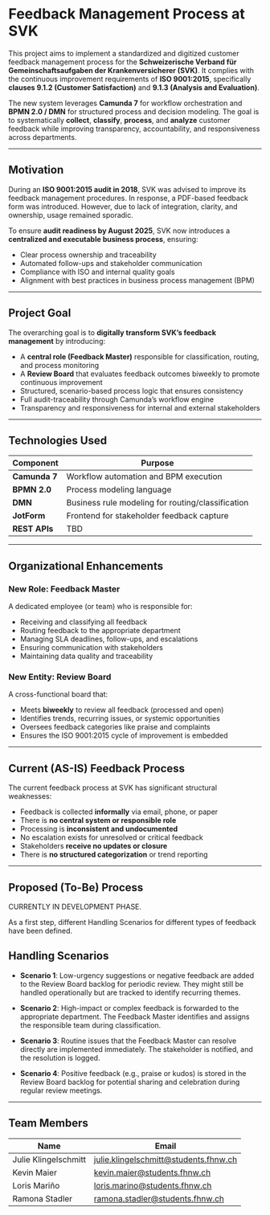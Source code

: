 # Feedback Management Process at SVK


This project aims to implement a standardized and digitized customer feedback management process for the **Schweizerische Verband für Gemeinschaftsaufgaben der Krankenversicherer (SVK)**. It complies with the continuous improvement requirements of **ISO 9001:2015**, specifically **clauses 9.1.2 (Customer Satisfaction)** and **9.1.3 (Analysis and Evaluation)**.

The new system leverages **Camunda 7** for workflow orchestration and **BPMN 2.0 / DMN** for structured process and decision modeling. The goal is to systematically **collect**, **classify**, **process**, and **analyze** customer feedback while improving transparency, accountability, and responsiveness across departments.

---

## Motivation

During an **ISO 9001:2015 audit in 2018**, SVK was advised to improve its feedback management procedures. In response, a PDF-based feedback form was introduced. However, due to lack of integration, clarity, and ownership, usage remained sporadic.

To ensure **audit readiness by August 2025**, SVK now introduces a **centralized and executable business process**, ensuring:

- Clear process ownership and traceability
- Automated follow-ups and stakeholder communication
- Compliance with ISO and internal quality goals
- Alignment with best practices in business process management (BPM)

---

## Project Goal

The overarching goal is to **digitally transform SVK’s feedback management** by introducing:

- A **central role (Feedback Master)** responsible for classification, routing, and process monitoring
- A **Review Board** that evaluates feedback outcomes biweekly to promote continuous improvement
- Structured, scenario-based process logic that ensures consistency
- Full audit-traceability through Camunda’s workflow engine
- Transparency and responsiveness for internal and external stakeholders

---

## Technologies Used

| Component       | Purpose                                   |
|----------------|-------------------------------------------|
| **Camunda 7**   | Workflow automation and BPM execution     |
| **BPMN 2.0**     | Process modeling language                 |
| **DMN**         | Business rule modeling for routing/classification |
| **JotForm**     | Frontend for stakeholder feedback capture |
| **REST APIs**   | TBD |

---

## Organizational Enhancements

### New Role: Feedback Master

A dedicated employee (or team) who is responsible for:

- Receiving and classifying all feedback
- Routing feedback to the appropriate department
- Managing SLA deadlines, follow-ups, and escalations
- Ensuring communication with stakeholders
- Maintaining data quality and traceability

### New Entity: Review Board

A cross-functional board that:

- Meets **biweekly** to review all feedback (processed and open)
- Identifies trends, recurring issues, or systemic opportunities
- Oversees feedback categories like praise and complaints
- Ensures the ISO 9001:2015 cycle of improvement is embedded

---

## Current (AS-IS) Feedback Process

The current feedback process at SVK has significant structural weaknesses:

- Feedback is collected **informally** via email, phone, or paper
- There is **no central system or responsible role**
- Processing is **inconsistent and undocumented**
- No escalation exists for unresolved or critical feedback
- Stakeholders **receive no updates or closure**
- There is **no structured categorization** or trend reporting

---

## Proposed (To-Be) Process

CURRENTLY IN DEVELOPMENT PHASE. 

As a first step, different Handling Scenarios for different types of feedback have been defined.

## Handling Scenarios

- **Scenario 1**: Low-urgency suggestions or negative feedback are added to the Review Board backlog for periodic review. They might still be handled operationally but are tracked to identify recurring themes.

- **Scenario 2**: High-impact or complex feedback is forwarded to the appropriate department. The Feedback Master identifies and assigns the responsible team during classification.

- **Scenario 3**: Routine issues that the Feedback Master can resolve directly are implemented immediately. The stakeholder is notified, and the resolution is logged.

- **Scenario 4**: Positive feedback (e.g., praise or kudos) is stored in the Review Board backlog for potential sharing and celebration during regular review meetings.


---

## Team Members
| Name          | Email                  |
|---------------|------------------------|
| Julie Klingelschmitt | julie.klingelschmitt@students.fhnw.ch |
| Kevin Maier  | kevin.maier@students.fhnw.ch |
| Loris Mariño | loris.marino@students.fhnw.ch |
| Ramona Stadler | ramona.stadler@students.fhnw.ch |

